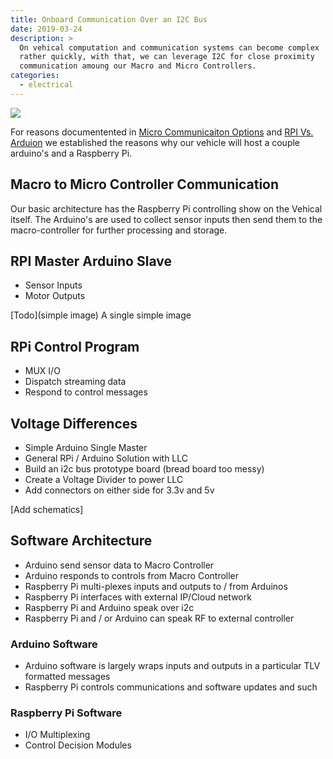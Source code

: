 ```yaml
---
title: Onboard Communication Over an I2C Bus
date: 2019-03-24
description: >
  On vehical computation and communication systems can become complex
  rather quickly, with that, we can leverage I2C for close proximity
  communication amoung our Macro and Micro Controllers.
categories:
  - electrical
---
```


<img src="https://mobilerobot.sfo2.cdn.digitaloceanspaces.com/mr01.png" />


For reasons documentented in [Micro Communicaiton
Options](/micro-communication-options) and [RPI
Vs. Arduion](/rpi-vs-arduino) we established the reasons why our
vehicle will host a couple arduino's and a Raspberry Pi.

## Macro to Micro Controller Communication

Our basic architecture has the Raspberry Pi controlling show on the
Vehical itself.  The Arduino's are used to collect sensor inputs then
send them to the macro-controller for further processing and
storage. 

## RPI Master Arduino Slave 

- Sensor Inputs
- Motor Outputs

[Todo](simple image) A single simple image

## RPi Control Program 

- MUX I/O
- Dispatch streaming data 
- Respond to control messages

## Voltage Differences

- Simple Arduino Single Master
- General RPi / Arduino Solution with LLC
- Build an i2c bus prototype board (bread board too messy)
- Create a Voltage Divider to power LLC
- Add connectors on either side for 3.3v and 5v

[Add schematics]

## Software Architecture

- Arduino send sensor data to Macro Controller
- Arduino responds to controls from Macro Controller
- Raspberry Pi multi-plexes inputs and outputs to / from Arduinos
- Raspberry Pi interfaces with external IP/Cloud network 
- Raspberry Pi and Arduino speak over i2c
- Raspberry Pi and / or Arduino can speak RF to external controller 

### Arduino Software

- Arduino software is largely wraps inputs and outputs in a particular
  TLV formatted messages
- Raspberry Pi controls communications and software updates and such

### Raspberry Pi Software

- I/O Multiplexing
- Control Decision Modules
